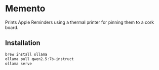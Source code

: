 # Memento

Prints Apple Reminders using a thermal printer for pinning them to a cork board.


## Installation

```bash
brew install ollama
ollama pull qwen2.5:7b-instruct
ollama serve
```
